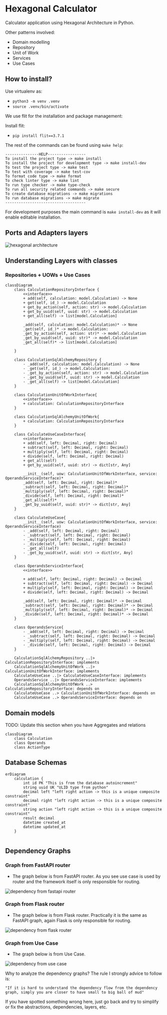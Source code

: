 # Hexagonal Calculator

Calculator application using Hexagonal Architecture in Python.

Other patterns involved:

* Domain modelling
* Repository
* Unit of Work
* Services
* Use Cases

## How to install?

Use virtualenv as:

* `python3 -m venv .venv`
* `source .venv/bin/activate`

We use flit for the installation and package management:

Install flit:

* `pip install flit==3.7.1`

The rest of the commands can be found using `make help`:

```
---------------HELP-----------------
To install the project type -> make install
To install the project for development type -> make install-dev
To test the project type -> make test
To test with coverage -> make test-cov
To format code type -> make format
To check linter type -> make lint
To run type checker -> make type-check
To run all security related commands -> make secure
To create database migrations -> make migrations
To run database migrations -> make migrate
------------------------------------
```

For development purposes the main command is `make install-dev` as it will enable editable installation.

## Ports and Adapters layers

![hexagonal architecture](docs/hexagonal_calculator.png)


## Understanding Layers with classes

### Repositories + UOWs + Use Cases

```mermaid
classDiagram
    class CalculationRepositoryInterface {
        <<interface>>
        + add(self, calculation: model.Calculation) -> None
        + get(self, id_) -> model.Calculation
        + get_by_action(self, action: str) -> model.Calculation
        + get_by_uuid(self, uuid: str) -> model.Calculation
        + get_all(self) -> list[model.Calculation]
        
        _add(self, calculation: model.Calculation)* -> None
        _get(self, id_)* -> model.Calculation:
        _get_by_action(self, action: str)* -> model.Calculation
        _get_by_uuid(self, uuid: str)* -> model.Calculation
        _get_all(self)* -> list[model.Calculation]
        
    }
    
    class CalculationSqlAlchemyRepository {
        - _add(self, calculation: model.Calculation) -> None
        - _get(self, id_) -> model.Calculation:
        - _get_by_action(self, action: str) -> model.Calculation
        - _get_by_uuid(self, uuid: str) -> model.Calculation
        - _get_all(self) -> list[model.Calculation]
    }
    
    class CalculationUnitOfWorkInterface{
        <<interface>>
        + calculation: CalculationRepositoryInterface
    }
    
    class CalculationSqlAlchemyUnitOfWork{
        + calculation: CalculationRepositoryInterface
    }
    
    class CalculateUseCaseInterface{
        <<interface>>
        + add(self, left: Decimal, right: Decimal)
        + subtract(self, left: Decimal, right: Decimal)
        + multiply(self, left: Decimal, right: Decimal)
        + divide(self, left: Decimal, right: Decimal)
        + get_all(self)
        + get_by_uuid(self, uuid: str) -> dict[str, Any]
        
        __init__(self, uow: CalculationUnitOfWorkInterface, service: OperandsServiceInterface)*
        _add(self, left: Decimal, right: Decimal)*
        _subtract(self, left: Decimal, right: Decimal)*
        _multiply(self, left: Decimal, right: Decimal)*
        _divide(self, left: Decimal, right: Decimal)*
        _get_all(self)*
        _get_by_uuid(self, uuid: str)* -> dict[str, Any]
    }
    
    class CalculateUseCase{
        __init__(self, uow: CalculationUnitOfWorkInterface, service: OperandsServiceInterface)
        - _add(self, left: Decimal, right: Decimal)
        - _subtract(self, left: Decimal, right: Decimal)
        - _multiply(self, left: Decimal, right: Decimal)
        - _divide(self, left: Decimal, right: Decimal)
        - _get_all(self)
        - _get_by_uuid(self, uuid: str) -> dict[str, Any]
    }
    
    class OperandsServiceInterface{
        <<interface>>
        
        + add(self, left: Decimal, right: Decimal) -> Decimal
        + subtract(self, left: Decimal, right: Decimal) -> Decimal
        + multiply(self, left: Decimal, right: Decimal) -> Decimal
        + divide(self, left: Decimal, right: Decimal) -> Decimal
        
        _add(self, left: Decimal, right: Decimal)* -> Decimal
        _subtract(self, left: Decimal, right: Decimal)* -> Decimal
        _multiply(self, left: Decimal, right: Decimal)* -> Decimal
        _divide(self, left: Decimal, right: Decimal)* -> Decimal
    }
    
    class OperandsService{
        - _add(self, left: Decimal, right: Decimal) -> Decimal
        - _subtract(self, left: Decimal, right: Decimal) -> Decimal
        - _multiply(self, left: Decimal, right: Decimal) -> Decimal
        - _divide(self, left: Decimal, right: Decimal) -> Decimal
    }
        
    CalculationSqlAlchemyRepository ..|> CalculationRepositoryInterface: implements
    CalculationSqlAlchemyUnitOfWork ..|> CalculationUnitOfWorkInterface: implements
    CalculateUseCase ..|> CalculateUseCaseInterface: implements
    OperandsService ..|> OperandsServiceInterface: implements
    CalculationSqlAlchemyUnitOfWork ..> CalculationRepositoryInterface: depends on
    CalculateUseCase ..> CalculationUnitOfWorkInterface: depends on
    CalculateUseCase ..> OperandsServiceInterface: depends on
```



## Domain models

TODO: Update this section when you have Aggregates and relations

```mermaid
classDiagram
    class Calculation
    class Operands
    class ActionType
```

## Database Schemas

```mermaid
erDiagram
    calculation {
        int id PK "This is from the database autoincrement"
        string uuid UK "ULID type from python"
        decimal left "left right action -> this is a unique composite constraint"
        decimal right "left right action -> this is a unique composite constraint"
        string action "left right action -> this is a unique composite constraint"
        result decimal
        datetime created_at
        datetime updated_at
    }
    
```

## Dependency Graphs

### Graph from FastAPI router

* The graph below is from FastAPI router. 
As you see use case is used by router and the framework itself is only responsible for routing.

![dependency from fastapi router](docs/calculator_adapters_entrypoints_api_v1_route_calculate.svg)

### Graph from Flask router

* The graph below is from Flask router. 
Practically it is the same as FastAPI graph, again Flask is only responsible for routing.

![dependency from flask router](docs/calculator_adapters_entrypoints_api_v2_route_calculate.svg)

### Graph from Use Case

* The graph below is from Use Case.

![dependency from use case](docs/calculator_adapters_use_cases_calculate.svg)

Why to analyze the dependency graphs? 
The rule I strongly advice to follow is: 

`"If it is hard to understand the dependency flow from the dependency graph, simply you are closer to have small to big ball of mud"`

If you have spotted something wrong here, just go back and try to simplify or fix the abstractions, dependencies, layers, etc.